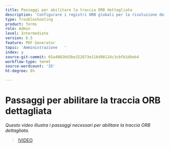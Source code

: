 ```yaml
---
title: Passaggi per abilitare la traccia ORB dettagliata
description: 'Configurare i registri ORB globali per la risoluzione dei problemi relativi a PDF Generator '
type: Troubleshooting
product: forms
role: Admin
level: Intermediate
version: 6.5
feature: PDF Generator
topic: 'Amministrazione   '
index: y
source-git-commit: 65a40826d3be322673e116d98124c3cbfb1d6eb4
workflow-type: tm+mt
source-wordcount: '35'
ht-degree: 8%

---
```



# Passaggi per abilitare la traccia ORB dettagliata

*Questo video illustra i passaggi necessari per abilitare la traccia ORB dettagliata.*

>[!VIDEO](https://video.tv.adobe.com/v/335526?quality=9&learn=on)
